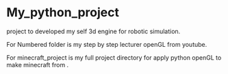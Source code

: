 # My_python_project
project to developed my self 3d engine for robotic simulation.

For Numbered folder is my step by step lecturer openGL from youtube.

For minecraft_project is my full project directory for apply python openGL to make minecraft from . 
